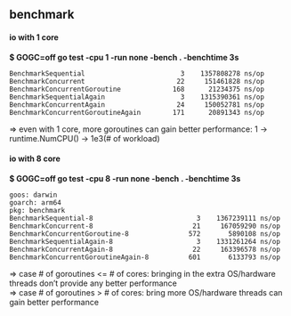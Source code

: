 ## benchmark

#### io with 1 core
**$ GOGC=off go test -cpu 1 -run none -bench . -benchtime 3s**
```
BenchmarkSequential               	       3	1357808278 ns/op
BenchmarkConcurrent               	      22	 151461828 ns/op
BenchmarkConcurrentGoroutine      	     168	  21234375 ns/op
BenchmarkSequentialAgain          	       3	1315390361 ns/op
BenchmarkConcurrentAgain          	      24	 150052781 ns/op
BenchmarkConcurrentGoroutineAgain 	     171	  20891343 ns/op
```
=> even with 1 core, more goroutines can gain better performance: 1 -> runtime.NumCPU() -> 1e3(# of workload)

#### io with 8 core
**$ GOGC=off go test -cpu 8 -run none -bench . -benchtime 3s**
```
goos: darwin
goarch: arm64
pkg: benchmark
BenchmarkSequential-8                 	       3	1367239111 ns/op
BenchmarkConcurrent-8                 	      21	 167059290 ns/op
BenchmarkConcurrentGoroutine-8        	     572	   5890108 ns/op
BenchmarkSequentialAgain-8            	       3	1331261264 ns/op
BenchmarkConcurrentAgain-8            	      22	 163396578 ns/op
BenchmarkConcurrentGoroutineAgain-8   	     601	   6133793 ns/op
```
=> case # of goroutines <= # of cores: bringing in the extra OS/hardware threads don’t provide any better performance <br/>
=> case # of goroutines > # of cores: bring more OS/hardware threads can gain better performance


